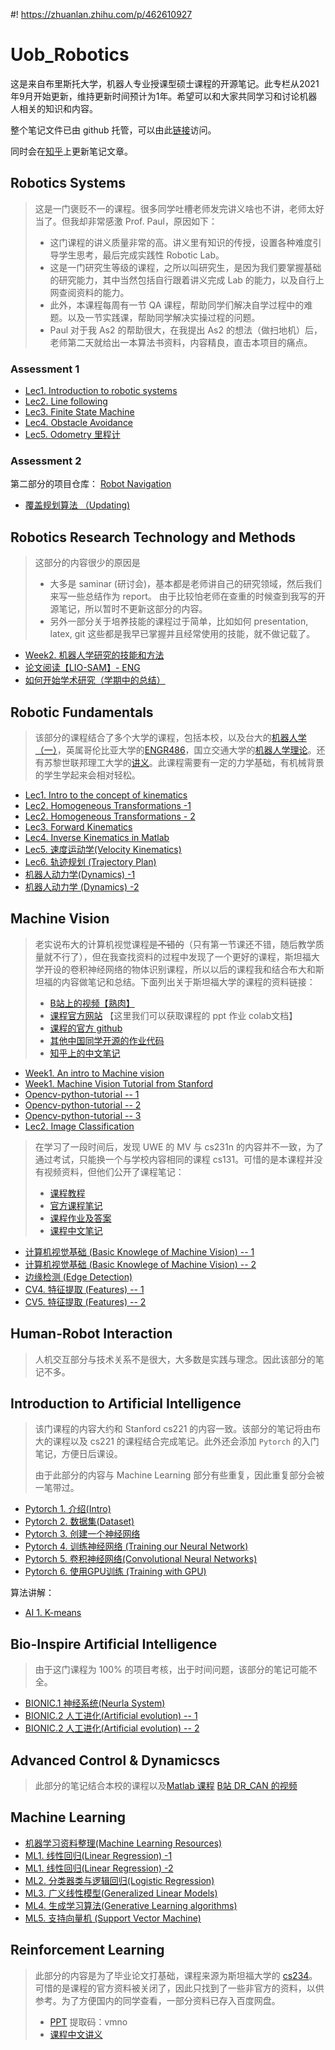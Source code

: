 #! https://zhuanlan.zhihu.com/p/462610927
# Uob_Robotics

这是来自布里斯托大学，机器人专业授课型硕士课程的开源笔记。此专栏从2021年9月开始更新，维持更新时间预计为1年。希望可以和大家共同学习和讨论机器人相关的知识和内容。

整个笔记文件已由 github 托管，可以由此[链接](https://github.com/Alexbeast-CN/Uob_Robotics)访问。

同时会在[知乎](https://zhuanlan.zhihu.com/p/414973930)上更新笔记文章。
## Robotics Systems

> 这是一门褒贬不一的课程。很多同学吐槽老师发完讲义啥也不讲，老师太好当了。但我却非常感激 Prof. Paul，原因如下：
> - 这门课程的讲义质量非常的高。讲义里有知识的传授，设置各种难度引导学生思考，最后完成实践性 Robotic Lab。
> - 这是一门研究生等级的课程，之所以叫研究生，是因为我们要掌握基础的研究能力，其中当然包括自行跟着讲义完成 Lab 的能力，以及自行上网查阅资料的能力。
> - 此外，本课程每周有一节 QA 课程，帮助同学们解决自学过程中的难题。以及一节实践课，帮助同学解决实操过程的问题。
> - Paul 对于我 As2 的帮助很大，在我提出 As2 的想法（做扫地机）后，老师第二天就给出一本算法书资料，内容精良，直击本项目的痛点。

### Assessment 1

- [Lec1. Introduction to robotic systems](https://zhuanlan.zhihu.com/p/414973593)
- [Lec2. Line following](https://zhuanlan.zhihu.com/p/416903088)
- [Lec3. Finite State Machine ](https://zhuanlan.zhihu.com/p/419237739)
- [Lec4. Obstacle Avoidance](https://zhuanlan.zhihu.com/p/423815444)
- [Lec5. Odometry 里程计](https://zhuanlan.zhihu.com/p/425715294)

### Assessment 2

第二部分的项目仓库： [Robot Navigation](https://github.com/Alexbeast-CN/Robot_navigation_webots)

- [覆盖规划算法 （Updating)](https://zhuanlan.zhihu.com/p/430612058)

## Robotics Research Technology and Methods

> 这部分的内容很少的原因是
> - 大多是 saminar (研讨会)，基本都是老师讲自己的研究领域，然后我们来写一些总结作为 report。 由于比较怕老师在查重的时候查到我写的开源笔记，所以暂时不更新这部分的内容。
> - 另外一部分关于培养技能的课程过于简单，比如如何 presentation, latex, git 这些都是我早已掌握并且经常使用的技能，就不做记载了。

- [Week2. 机器人学研究的技能和方法](https://zhuanlan.zhihu.com/p/419711214)
- [论文阅读【LIO-SAM】- ENG](https://zhuanlan.zhihu.com/p/420382484)
- [如何开始学术研究（学期中的总结）](https://zhuanlan.zhihu.com/p/435485456)


## Robotic Fundamentals

> 该部分的课程结合了多个大学的课程，包括本校，以及台大的[机器人学（一）](https://www.coursera.org/learn/robotics1/home/welcome)，英属哥伦比亚大学的[ENGR486](https://www.youtube.com/playlist?list=PLJzZfbLAMTelwaLxFXteeblbY2ytU2AxX)，国立交通大学的[机器人学理论](https://www.bilibili.com/video/BV19z4y197cf?p=16)。还有苏黎世联邦理工大学的[讲义](https://ethz.ch/content/dam/ethz/special-interest/mavt/robotics-n-intelligent-systems/rsl-dam/documents/RobotDynamics2017/RD_HS2017script.pdf)。此课程需要有一定的力学基础，有机械背景的学生学起来会相对轻松。

- [Lec1. Intro to the concept of kinematics](https://zhuanlan.zhihu.com/p/420409297)
- [Lec2. Homogeneous Transformations -1](https://zhuanlan.zhihu.com/p/423386635)
- [Lec2. Homogeneous Transformations - 2](https://zhuanlan.zhihu.com/p/426121325)
- [Lec3. Forward Kinematics](https://zhuanlan.zhihu.com/p/426994048)
- [Lec4. Inverse Kinematics in Matlab](https://zhuanlan.zhihu.com/p/430060490)
- [Lec5. 速度运动学(Velocity Kinematics)](https://zhuanlan.zhihu.com/p/445449208)
- [Lec6. 轨迹规划 (Trajectory Plan)](https://zhuanlan.zhihu.com/p/445941991)
- [机器人动力学(Dynamics) -1](https://zhuanlan.zhihu.com/p/460582634)
- [机器人动力学 (Dynamics) -2](https://zhuanlan.zhihu.com/p/460840272)

## Machine Vision

> 老实说布大的计算机视觉课程~~是不错的~~（只有第一节课还不错，随后教学质量就不行了），但在我查找资料的过程中发现了一个更好的课程，斯坦福大学开设的卷积神经网络的物体识别课程，所以以后的课程我和结合布大和斯坦福的内容做笔记和总结。下面列出关于斯坦福大学的课程的资料链接：
> - [B站上的视频【熟肉】](https://www.bilibili.com/video/BV1nJ411z7fe?p=4)
> - [课程官方网站](http://cs231n.stanford.edu/) 【这里我们可以获取课程的 ppt 作业 colab文档】
> - [课程的官方 github](https://cs231n.github.io/)
> - [其他中国同学开源的作业代码](https://github.com/Halfish/cs231n)
> - [知乎上的中文笔记]( https://zhuanlan.zhihu.com/p/21930884)

- [Week1. An intro to Machine vision](https://zhuanlan.zhihu.com/p/421190397)
- [Week1. Machine Vision Tutorial from Stanford](https://zhuanlan.zhihu.com/p/422599653)
- [Opencv-python-tutorial -- 1](https://zhuanlan.zhihu.com/p/425297752)
- [Opencv-python-tutorial -- 2](https://zhuanlan.zhihu.com/p/426575079)
- [Opencv-python-tutorial -- 3](https://zhuanlan.zhihu.com/p/427681879)
- [Lec2. Image Classification](https://zhuanlan.zhihu.com/p/428291683)

> 在学习了一段时间后，发现 UWE 的 MV 与 cs231n 的内容并不一致，为了通过考试，只能换一个与学校内容相同的课程 cs131。可惜的是本课程并没有视频资料，但他们公开了课程笔记：
> - [课程教程](http://vision.stanford.edu/teaching/cs131_fall1920/syllabus.html)
> - [官方课程笔记](https://github.com/StanfordVL/CS131_notes)
> - [课程作业及答案](https://github.com/StanfordVL/CS131_release)
> - [课程中文笔记](https://github.com/zhaoxiongjun/CS131_notes_zh-CN)

- [计算机视觉基础 (Basic Knowlege of Machine Vision) -- 1](https://zhuanlan.zhihu.com/p/438616510)
- [计算机视觉基础 (Basic Knowlege of Machine Vision) -- 2](https://zhuanlan.zhihu.com/p/444536065)
- [边缘检测 (Edge Detection)](https://zhuanlan.zhihu.com/p/446867045)
- [CV4. 特征提取 (Features) -- 1](https://zhuanlan.zhihu.com/p/448798850)
- [CV5. 特征提取 (Features) -- 2](https://zhuanlan.zhihu.com/p/449929845)
## Human-Robot Interaction

> 人机交互部分与技术关系不是很大，大多数是实践与理念。因此该部分的笔记不多。

## Introduction to Artificial Intelligence

> 该门课程的内容大约和 Stanford cs221 的内容一致。该部分的笔记将由布大的课程以及 cs221 的课程结合完成笔记。此外还会添加 `Pytorch` 的入门笔记，方便日后课设。
>
> 由于此部分的内容与 Machine Learning 部分有些重复，因此重复部分会被一笔带过。

- [Pytorch 1. 介绍(Intro)](https://zhuanlan.zhihu.com/p/462272150) 
- [Pytorch 2. 数据集(Dataset)](https://zhuanlan.zhihu.com/p/462272165)
- [Pytorch 3. 创建一个神经网络](https://zhuanlan.zhihu.com/p/462359836)
- [Pytorch 4. 训练神经网络 (Training our Neural Network)](https://zhuanlan.zhihu.com/p/462610796)
- [Pytorch 5. 卷积神经网络(Convolutional Neural Networks)](https://zhuanlan.zhihu.com/p/463301002)
- [Pytorch 6. 使用GPU训练 (Training with GPU)](https://zhuanlan.zhihu.com/p/463450064)

算法讲解：

- [AI 1. K-means ](https://zhuanlan.zhihu.com/p/466029135)

## Bio-Inspire Artificial Intelligence

> 由于这门课程为 100% 的项目考核，出于时间问题，该部分的笔记可能不全。

- [BIONIC.1 神经系统(Neurla System)](https://zhuanlan.zhihu.com/p/461904298)
- [BIONIC.2 人工进化(Artificial evolution) -- 1](https://zhuanlan.zhihu.com/p/465160379)
- [BIONIC.2 人工进化(Artificial evolution) -- 2](https://zhuanlan.zhihu.com/p/465160895)

## Advanced Control & Dynamicscs

> 此部分的笔记结合本校的课程以及[Matlab 课程](https://www.youtube.com/watch?v=hpeKrMG-WP0&t=44s&ab_channel=MATLAB) [B站 DR_CAN 的视频](https://space.bilibili.com/230105574/channel/series)

## Machine Learning

- [机器学习资料整理(Machine Learning Resources)](https://zhuanlan.zhihu.com/p/450609713)
- [ML1. 线性回归(Linear Regression) -1](https://zhuanlan.zhihu.com/p/452328359)
- [ML1. 线性回归(Linear Regression) -2](https://zhuanlan.zhihu.com/p/454983290)
- [ML2. 分类器类与逻辑回归(Logistic Regression)](https://zhuanlan.zhihu.com/p/457618235)
- [ML3. 广义线性模型(Generalized Linear Models)](https://zhuanlan.zhihu.com/p/457975520)
- [ML4. 生成学习算法(Generative Learning algorithms)](https://zhuanlan.zhihu.com/p/458285940)
- [ML5. 支持向量机 (Support Vector Machine)](https://zhuanlan.zhihu.com/p/463908093)

## Reinforcement Learning

> 此部分的内容是为了毕业论文打基础，课程来源为斯坦福大学的 [cs234](https://www.bilibili.com/video/BV1sb411s7eQ?from=search&seid=14467709922277911537&spm_id_from=333.337.0.0)。可惜的是课程的官方资料被关闭了，因此只找到了一些非官方的资料，以供参考。为了方便国内的同学查看，一部分资料已存入百度网盘。
> - [PPT](https://pan.baidu.com/s/1h9YNIQ6QeAmLU8N4IOOt9g) 提取码：vmno
> - [课程中文讲义](https://github.com/apachecn/stanford-cs234-notes-zh)
